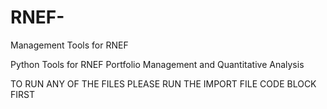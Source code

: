 # RNEF-
Management Tools for RNEF

Python Tools for RNEF Portfolio Management and Quantitative Analysis

TO RUN ANY OF THE FILES PLEASE RUN THE IMPORT FILE CODE BLOCK FIRST
